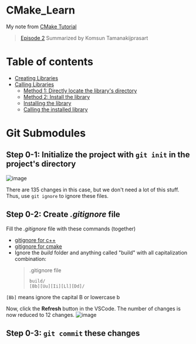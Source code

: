 # CMake_Learn

My note from [CMake Tutorial](https://www.youtube.com/watch?v=nlKcXPUJGwA&list=PLalVdRk2RC6o5GHu618ARWh0VO0bFlif4&ab_channel=Code%2CTech%2CandTutorials)

> [Episode 2](https://youtu.be/DDHCEE_PHOU?si=smf5akXYDzYQzykj) Summarized by Komsun Tamanakijprasart

Table of contents
=================

<!--ts-->
  * [Creating Libraries](#creating-libraries)
  * [Calling Libraries](#calling-libraries)
      * [Method 1: Directly locate the library's directory](#method-1-directly-locate-the-librarys-directory)
      * [Method 2: Install the library](#method-2-install-the-library)
      * [Installing the library](#install-the-library)
      * [Calling the installed library](#calling-the-installed-library)

<!--te-->

# Git Submodules
## Step 0-1: Initialize the project with `git init` in the project's directory
![image](https://github.com/komxun/CMake_Learn/assets/133139057/212771be-3248-46b1-98a4-9a7674bde813)

There are 135 changes in this case, but we don't need a lot of this stuff. Thus, use `git ignore` to ignore these files.

## Step 0-2: Create _.gitignore_ file
Fill the _.gitignore_ file with these commands (together)
- [gitignore for c++](https://github.com/github/gitignore/blob/main/C%2B%2B.gitignore)
- [gitignore for cmake](https://github.com/github/gitignore/blob/main/CMake.gitignore)
- Ignore the _build_ folder and anything called "build" with all capitalization combination:
  > .gitignore file
  > ```
  > build/
  > [Bb][Uu][Ii][Ll][Dd]/
  > ```

`[Bb]` means ignore the capital B or lowercase b

Now, click the **Refresh** button in the VSCode. The number of changes is now reduced to 12 changes.
![image](https://github.com/komxun/CMake_Learn/assets/133139057/38f1abb3-d37d-4ca2-9e84-5282785241b2)

## Step 0-3: `git commit` these changes





